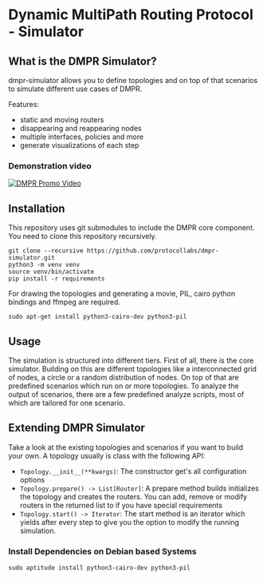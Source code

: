 # Dynamic MultiPath Routing Protocol - Simulator

## What is the DMPR Simulator?

dmpr-simulator allows you to define topologies and on top of that scenarios to
simulate different use cases of DMPR.

Features:

* static and moving routers
* disappearing and reappearing nodes
* multiple interfaces, policies and more
* generate visualizations of each step

### Demonstration video
[![DMPR Promo Video](http://img.youtube.com/vi/PypxZ2UQi3E/0.jpg)](https://www.youtube.com/watch?v=PypxZ2UQi3E)

## Installation

This repository uses git submodules to include the DMPR core component. You need
to clone this repository recursively.

```
git clone --recursive https://github.com/protocollabs/dmpr-simulator.git
python3 -m venv venv
source venv/bin/activate
pip install -r requirements
```

For drawing the topologies and generating a movie, PIL, cairo python bindings
and ffmpeg are required.

```
sudo apt-get install python3-cairo-dev python3-pil
```

## Usage

The simulation is structured into different tiers. First of all, there is the
core simulator. Building on this are different topologies like a interconnected
grid of nodes, a circle or a random distribution of nodes. On top of that are
predefined scenarios which run on or more topologies. To analyze the output
of scenarios, there are a few predefined analyze scripts, most of which are
tailored for one scenario.

## Extending DMPR Simulator

Take a look at the existing topologies and scenarios if you want to build your
own. A topology usually is class with the following API: 
- `Topology.__init__(**kwargs)`: The constructor get's all configuration options
- `Topology.prepare() -> List[Router]`: A prepare method builds initializes the
  topology and creates the routers. You can add, remove or modify routers in
  the returned list to if you have special requirements
- `Topology.start() -> Iterator`: The start method is an iterator which yields
  after every step to give you the option to modify the running simulation.


### Install Dependencies on Debian based Systems

```
sudo aptitude install python3-cairo-dev python3-pil
```



